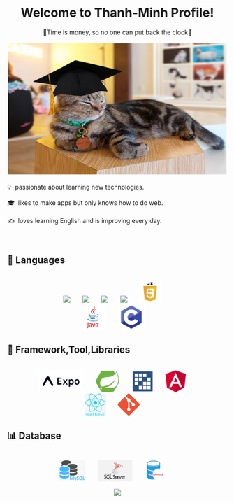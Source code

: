 <h1 align="center">Welcome to Thanh-Minh Profile!</h1>

<div align="center">	
👊Time is money, so no one can put back the clock👊</div>
<br/>
<div align="center">
	<img src = 'https://github.com/98thanhnhu98/Thanh-Minh/blob/main/assets/meme1.jpg' height='300' width='500'/>
</div>
<br/>
💡 &nbsp;passionate about learning new technologies.<br/><br/>
🎓 &nbsp;likes to make apps but only knows how to do web.<br/><br/>
✍️ &nbsp;loves learning English and is improving every day.<br/><br/>
<br/>

## 🧬 Languages

<br/>

<div align="center">
	<img src = 'https://github.com/maemreyo/maemreyo/blob/main/assets/logo/md.png' height='50'/>&nbsp;&nbsp;&nbsp;&nbsp;&nbsp;&nbsp;
	<img src = 'https://github.com/maemreyo/maemreyo/blob/main/assets/logo/ts.png' height='50'/>&nbsp;&nbsp;&nbsp;&nbsp;&nbsp;&nbsp;
	<img src = 'https://github.com/maemreyo/maemreyo/blob/main/assets/logo/html.png' height='50'/>&nbsp;&nbsp;&nbsp;&nbsp;&nbsp;&nbsp;
	<img src = 'https://github.com/maemreyo/maemreyo/blob/main/assets/logo/css.png' height='50'/>&nbsp;&nbsp;&nbsp;&nbsp;&nbsp;&nbsp;
	<img src = 'https://github.com/98thanhnhu98/Thanh-Minh/blob/main/assets/pngwing.com%20(7).png' height='50'/>&nbsp;&nbsp;&nbsp;&nbsp;&nbsp;&nbsp;<br/>
	<img src = 'https://github.com/98thanhnhu98/Thanh-Minh/blob/main/assets/pngwing.com%20(3).png' height='60'/>&nbsp;&nbsp;&nbsp;&nbsp;&nbsp;&nbsp;
	<img src = 'https://github.com/98thanhnhu98/Thanh-Minh/blob/main/assets/pngwing.com%20(4).png' height='60'/>&nbsp;&nbsp;&nbsp;&nbsp;&nbsp;&nbsp;
</div>

## 📔 Framework,Tool,Libraries

<br/>

<div align="center">
	<img src = 'https://github.com/98thanhnhu98/Thanh-Minh/blob/main/assets/framework-expo.png' height='50'/>&nbsp;&nbsp;&nbsp;&nbsp;&nbsp;&nbsp;
	<img src = 'https://github.com/98thanhnhu98/Thanh-Minh/blob/main/assets/images.png' height='50'/>&nbsp;&nbsp;&nbsp;&nbsp;&nbsp;&nbsp;
	<img src = 'https://github.com/98thanhnhu98/Thanh-Minh/blob/main/assets/open_graph_image.png' height='50'/>&nbsp;&nbsp;&nbsp;&nbsp;&nbsp;&nbsp;
	<img src = 'https://github.com/98thanhnhu98/Thanh-Minh/blob/main/assets/pngwing.com%20(1).png' height='50'/>&nbsp;&nbsp;&nbsp;&nbsp;&nbsp;&nbsp;<br/>
	<img src = 'https://github.com/98thanhnhu98/Thanh-Minh/blob/main/assets/react-native.png' height='50'/>&nbsp;&nbsp;&nbsp;&nbsp;&nbsp;&nbsp;
	<img src = 'https://github.com/98thanhnhu98/Thanh-Minh/blob/main/assets/git.png' height='50'/>&nbsp;&nbsp;&nbsp;&nbsp;&nbsp;&nbsp;
</div>

## 📊 Database

<br/>
<div align="center">
	<img src = 'https://github.com/98thanhnhu98/Thanh-Minh/blob/main/assets/png-clipart-mysql-mysql-thumbnail.png' height='50'/>&nbsp;&nbsp;&nbsp;&nbsp;&nbsp;&nbsp;
	<img src = 'https://github.com/98thanhnhu98/Thanh-Minh/blob/main/assets/png-clipart-microsoft-sql-server-computer-servers-database-microsoft-angle-text.png' height='50'/>&nbsp;&nbsp;&nbsp;&nbsp;&nbsp;&nbsp;
	<img src = 'https://github.com/98thanhnhu98/Thanh-Minh/blob/main/assets/oracle-database.png' height='50'/>&nbsp;&nbsp;&nbsp;&nbsp;&nbsp;&nbsp;
</div>


<p align="center">
  <img src="https://capsule-render.vercel.app/api?type=waving&color=gradient&height=110&section=footer&animation=twinkling" width="1100"/>
</p>
